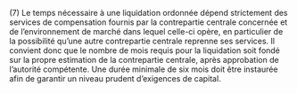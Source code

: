 (7) Le temps nécessaire à une liquidation ordonnée dépend strictement des services de compensation fournis par la contrepartie centrale concernée et de l’environnement de marché dans lequel celle-ci opère, en particulier de la possibilité qu’une autre contrepartie centrale reprenne ses services. Il convient donc que le nombre de mois requis pour la liquidation soit fondé sur la propre estimation de la contrepartie centrale, après approbation de l’autorité compétente. Une durée minimale de six mois doit être instaurée afin de garantir un niveau prudent d’exigences de capital.